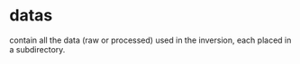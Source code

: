 # datas

contain all the data (raw or processed) used in the inversion, each placed in a subdirectory.
